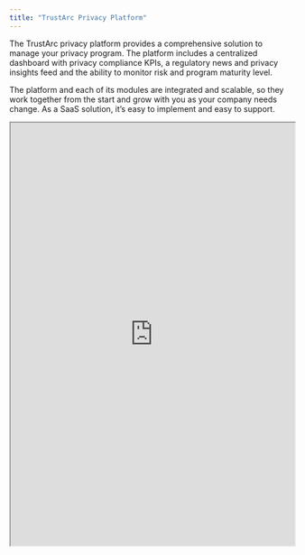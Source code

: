 ```yaml
---
title: "TrustArc Privacy Platform"
---
```


The TrustArc privacy platform provides a comprehensive solution to manage your privacy program. The platform includes a centralized dashboard with privacy compliance KPIs, a regulatory news and privacy insights feed and the ability to monitor risk and program maturity level.

The platform and each of its modules are integrated and scalable, so they work together from the start and grow with you as your company needs change. As a SaaS solution, it’s easy to implement and easy to support.

<iframe height="750" width="100%" src="https://ewelton.github.io/ktest/wiki.html#TrustArc%20Privacy%20Platform"></iframe>
